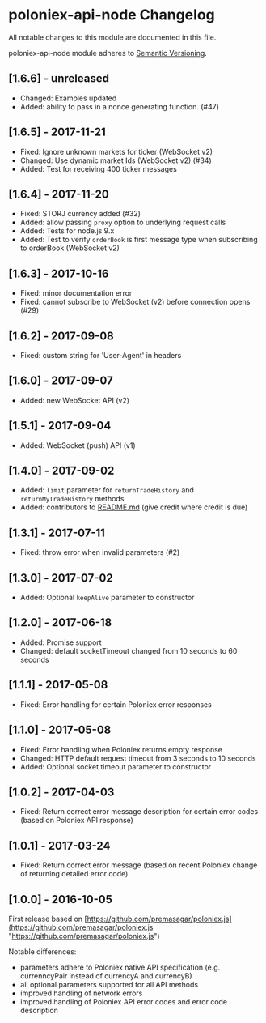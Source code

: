 # poloniex-api-node Changelog

All notable changes to this module are documented in this file.

poloniex-api-node module adheres to [Semantic Versioning](http://semver.org/).

## [1.6.6] - unreleased
- Changed: Examples updated
- Added: ability to pass in a nonce generating function. (#47)

## [1.6.5] - 2017-11-21
- Fixed: Ignore unknown markets for ticker (WebSocket v2)
- Changed: Use dynamic market Ids (WebSocket v2) (#34)
- Added: Test for receiving 400 ticker messages

## [1.6.4] - 2017-11-20
- Fixed: STORJ currency added (#32)
- Added: allow passing `proxy` option to underlying request calls
- Added: Tests for node.js 9.x
- Added: Test to verify `orderBook` is first message type when subscribing to orderBook (WebSocket v2)

## [1.6.3] - 2017-10-16
- Fixed: minor documentation error
- Fixed: cannot subscribe to WebSocket (v2) before connection opens (#29)  

## [1.6.2] - 2017-09-08
- Fixed: custom string for 'User-Agent' in headers

## [1.6.0] - 2017-09-07
- Added: new WebSocket API (v2)

## [1.5.1] - 2017-09-04
- Added: WebSocket (push) API (v1)

## [1.4.0] - 2017-09-02
- Added: `limit` parameter for `returnTradeHistory` and `returnMyTradeHistory` methods
- Added: contributors to [README.md](README.md#contributors) (give credit where credit is due)  

## [1.3.1] - 2017-07-11
- Fixed: throw error when invalid parameters (#2)  

## [1.3.0] - 2017-07-02
- Added: Optional `keepAlive` parameter to constructor

## [1.2.0] - 2017-06-18
- Added: Promise support
- Changed: default socketTimeout changed from 10 seconds to 60 seconds

## [1.1.1] - 2017-05-08
- Fixed: Error handling for certain Poloniex error responses

## [1.1.0] - 2017-05-08
- Fixed: Error handling when Poloniex returns empty response
- Changed: HTTP default request timeout from 3 seconds to 10 seconds
- Added: Optional socket timeout parameter to constructor

## [1.0.2] - 2017-04-03
- Fixed: Return correct error message description for certain error codes (based on Poloniex API response)

## [1.0.1] - 2017-03-24
- Fixed: Return correct error message (based on recent Poloniex change of returning detailed error code)


## [1.0.0] - 2016-10-05

First release based on [https://github.com/premasagar/poloniex.js](https://github.com/premasagar/poloniex.js "https://github.com/premasagar/poloniex.js")

Notable differences:

- parameters adhere to Poloniex native API specification (e.g. currenncyPair instead of currencyA and currencyB)
- all optional parameters supported for all API methods
- improved handling of network errors
- improved handling of Poloniex API error codes and error code description
